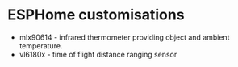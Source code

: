 # ESPHome customisations

* mlx90614 - infrared thermometer providing object and ambient temperature.
* vl6180x - time of flight distance ranging sensor
